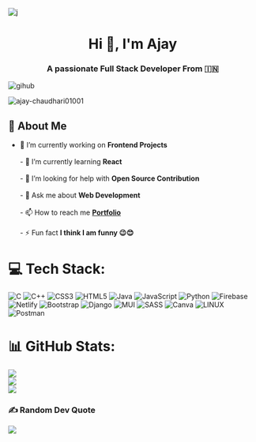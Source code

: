 ![j](https://github.com/Ajay-Chaudhari01001/Ajay-Chaudhari01001/assets/55138445/c5341d03-cbf4-4288-93e6-1c92afc715a6)
<h1 align="center">Hi 👋, I'm Ajay</h1>
<h3 align="center">A passionate Full Stack Developer From
🇮🇳 </h3>

![gihub](https://user-images.githubusercontent.com/55138445/177673997-48844d0d-7369-45c7-a973-6272e39503e9.gif)

<p align="left"> <img src="https://komarev.com/ghpvc/?username=ajay-chaudhari01001&label=Profile%20views&color=0e75b6&style=orange" alt="ajay-chaudhari01001" /> </p>

## 💫 About Me

- 🔭 I’m currently working on **Frontend Projects** <br><br>- 🌱 I’m currently learning **React**<br><br>- 🤝 I’m looking for help with **Open Source Contribution**<br><br>- 💬 Ask me about **Web Development**<br><br>- 📫 How to reach me **[Portfolio](https://ajaychaudhari.me)**<br><br>- ⚡ Fun fact **I think I am funny 😉😊**


# 💻 Tech Stack:
![C](https://img.shields.io/badge/c-%2300599C.svg?style=for-the-badge&logo=c&logoColor=white) ![C++](https://img.shields.io/badge/c++-%2300599C.svg?style=for-the-badge&logo=c%2B%2B&logoColor=white) ![CSS3](https://img.shields.io/badge/css3-%231572B6.svg?style=for-the-badge&logo=css3&logoColor=white) ![HTML5](https://img.shields.io/badge/html5-%23E34F26.svg?style=for-the-badge&logo=html5&logoColor=white) ![Java](https://img.shields.io/badge/java-%23ED8B00.svg?style=for-the-badge&logo=java&logoColor=white) ![JavaScript](https://img.shields.io/badge/javascript-%23323330.svg?style=for-the-badge&logo=javascript&logoColor=%23F7DF1E) ![Python](https://img.shields.io/badge/python-3670A0?style=for-the-badge&logo=python&logoColor=ffdd54) ![Firebase](https://img.shields.io/badge/firebase-%23039BE5.svg?style=for-the-badge&logo=firebase) ![Netlify](https://img.shields.io/badge/netlify-%23000000.svg?style=for-the-badge&logo=netlify&logoColor=#00C7B7) ![Bootstrap](https://img.shields.io/badge/bootstrap-%23563D7C.svg?style=for-the-badge&logo=bootstrap&logoColor=white) ![Django](https://img.shields.io/badge/django-%23092E20.svg?style=for-the-badge&logo=django&logoColor=white) ![MUI](https://img.shields.io/badge/MUI-%230081CB.svg?style=for-the-badge&logo=material-ui&logoColor=white) ![SASS](https://img.shields.io/badge/SASS-hotpink.svg?style=for-the-badge&logo=SASS&logoColor=white) ![Canva](https://img.shields.io/badge/Canva-%2300C4CC.svg?style=for-the-badge&logo=Canva&logoColor=white) ![LINUX](https://img.shields.io/badge/Linux-FCC624?style=for-the-badge&logo=linux&logoColor=black) ![Postman](https://img.shields.io/badge/Postman-FF6C37?style=for-the-badge&logo=postman&logoColor=white)
# 📊 GitHub Stats:
![](https://github-readme-stats.vercel.app/api?username=Ajay-Chaudhari01001&theme=flag-india&hide_border=false&include_all_commits=false&count_private=false)<br/>
![](https://github-readme-streak-stats.herokuapp.com/?user=Ajay-Chaudhari01001&theme=flag-india&hide_border=false)<br/>
![](https://github-readme-stats.vercel.app/api/top-langs/?username=Ajay-Chaudhari01001&theme=flag-india&hide_border=false&include_all_commits=false&count_private=false&layout=compact)

### ✍️ Random Dev Quote
![](https://quotes-github-readme.vercel.app/api?type=horizontal&theme=light)
